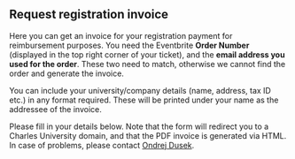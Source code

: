 ## Request registration invoice

Here you can get an invoice for your registration payment for reimbursement purposes.
You need the Eventbrite **Order Number** (displayed in the top right corner of your ticket), and the **email address you used for the order**.
These two need to match, otherwise we cannot find the order and generate the invoice.

You can include your university/company details (name, address, tax ID etc.) in any format required. These will be printed under your name as the addressee of the invoice.

Please fill in your details below. Note that the form will redirect you to a Charles University domain, and that the PDF invoice is generated via HTML.
In case of problems, please contact [Ondrej Dusek](https://ufal.mff.cuni.cz/ondrej-dusek).
